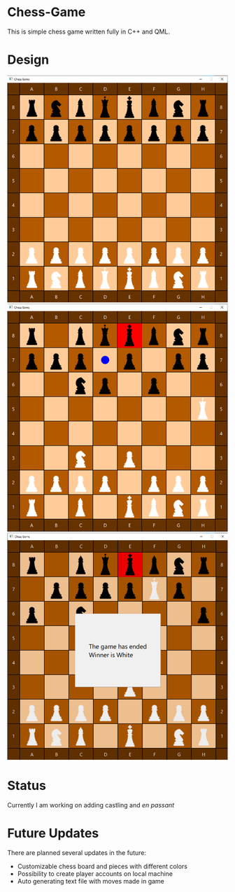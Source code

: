 # Chess-Game
This is simple chess game written fully in C++ and QML.

# Design 
![alt text](ScreenShoots/img1.png)
![alt text](ScreenShoots/img2.png)
![alt text](ScreenShoots/img3.png)

# Status
Currently I am working on adding castling and *en passant*

# Future Updates
There are planned several updates in the future:
* Customizable chess board and pieces with different colors
* Possibility to create player accounts on local machine
* Auto generating text file with moves made in game
